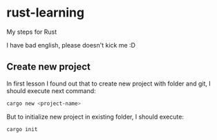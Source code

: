 # rust-learning

My steps for Rust

I have bad english, please doesn't kick me :D

## Create new project

In first lesson I found out that to create new project with folder and git, I should execute next command:

```sh
cargo new <project-name>
```

But to initialize new project in existing folder, I should execute:

```sh
cargo init
```

